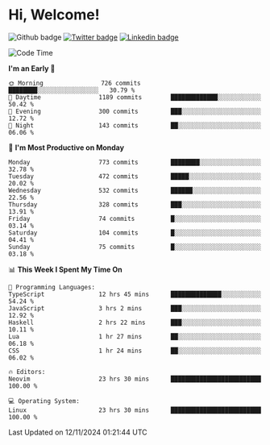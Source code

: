   # Hi, Welcome!
  ![Github badge](https://img.shields.io/github/followers/kraken-afk.svg?style=social&label=Follow&maxAge=2592000)
  [![Twitter badge](https://img.shields.io/badge/-Twitter-00acee?style=flat-square&logo=Twitter&logoColor=white)](https://twitter.com/trshppl)
  [![Linkedin badge](https://img.shields.io/badge/LinkedIn-0077B5?style=flat-square&logo=linkedin&logoColor=white)](https://www.linkedin.com/in/noveanrer)
<!--START_SECTION:waka-->
![Code Time](http://img.shields.io/badge/Code%20Time-423%20hrs%2051%20mins-blue)

**I'm an Early 🐤** 

```text
🌞 Morning                726 commits         ████████░░░░░░░░░░░░░░░░░   30.79 % 
🌆 Daytime                1189 commits        █████████████░░░░░░░░░░░░   50.42 % 
🌃 Evening                300 commits         ███░░░░░░░░░░░░░░░░░░░░░░   12.72 % 
🌙 Night                  143 commits         ██░░░░░░░░░░░░░░░░░░░░░░░   06.06 % 
```
📅 **I'm Most Productive on Monday** 

```text
Monday                   773 commits         ████████░░░░░░░░░░░░░░░░░   32.78 % 
Tuesday                  472 commits         █████░░░░░░░░░░░░░░░░░░░░   20.02 % 
Wednesday                532 commits         ██████░░░░░░░░░░░░░░░░░░░   22.56 % 
Thursday                 328 commits         ███░░░░░░░░░░░░░░░░░░░░░░   13.91 % 
Friday                   74 commits          █░░░░░░░░░░░░░░░░░░░░░░░░   03.14 % 
Saturday                 104 commits         █░░░░░░░░░░░░░░░░░░░░░░░░   04.41 % 
Sunday                   75 commits          █░░░░░░░░░░░░░░░░░░░░░░░░   03.18 % 
```


📊 **This Week I Spent My Time On** 

```text
💬 Programming Languages: 
TypeScript               12 hrs 45 mins      ██████████████░░░░░░░░░░░   54.24 % 
JavaScript               3 hrs 2 mins        ███░░░░░░░░░░░░░░░░░░░░░░   12.92 % 
Haskell                  2 hrs 22 mins       ███░░░░░░░░░░░░░░░░░░░░░░   10.11 % 
Lua                      1 hr 27 mins        ██░░░░░░░░░░░░░░░░░░░░░░░   06.18 % 
CSS                      1 hr 24 mins        ██░░░░░░░░░░░░░░░░░░░░░░░   06.02 % 

🔥 Editors: 
Neovim                   23 hrs 30 mins      █████████████████████████   100.00 % 

💻 Operating System: 
Linux                    23 hrs 30 mins      █████████████████████████   100.00 % 
```


 Last Updated on 12/11/2024 01:21:44 UTC
<!--END_SECTION:waka-->